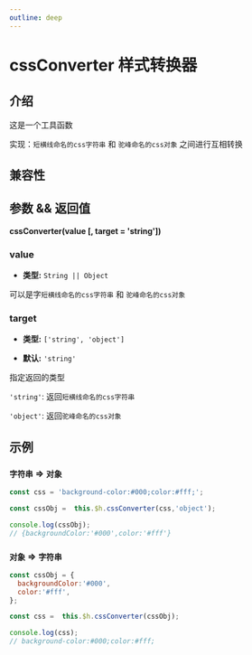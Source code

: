 ```yaml
---
outline: deep
---
```


# cssConverter 样式转换器

## 介绍
这是一个工具函数

实现：`短横线命名的css字符串` 和 `驼峰命名的css对象` 之间进行互相转换

## 兼容性

<SupportTable  H5  WEIXIN TOUTIAO BAIDU ALIPAY LARK/>

## 参数 && 返回值

**cssConverter(value [, target = 'string'])**
### value

- **类型:** `String || Object`

可以是字`短横线命名的css字符串` 和 `驼峰命名的css对象`

### target

- **类型:** `['string', 'object']`

- **默认:** `'string'`

指定返回的类型

`'string'`: 返回`短横线命名的css字符串`

`'object'`: 返回`驼峰命名的css对象`


## 示例

### `字符串` => `对象`
```js
const css = 'background-color:#000;color:#fff;';

const cssObj =  this.$h.cssConverter(css,'object');

console.log(cssObj);
// {backgroundColor:'#000',color:'#fff'}
```

### `对象` => `字符串`
```js
const cssObj = {
  backgroundColor:'#000',
  color:'#fff',
};

const css =  this.$h.cssConverter(cssObj);

console.log(css);
// background-color:#000;color:#fff;
```
